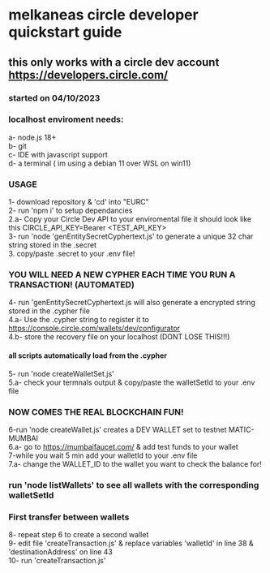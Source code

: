 # melkaneas circle developer quickstart guide   
## this only works with a circle dev account https://developers.circle.com/  
### started on 04/10/2023  
### localhost enviroment needs:  
a- node.js 18+  
b- git  
c- IDE with javascript support  
d- a terminal ( im using a debian 11 over WSL on win11)  

### USAGE  
1- download repository & 'cd' into "EURC"  
2- run 'npm i' to setup dependancies  
2.a- Copy your Circle Dev API to your enviromental file it should look like this CIRCLE_API_KEY=Bearer <TEST_API_KEY>  
3- run 'node 'genEntitySecretCyphertext.js' to generate a unique 32 char string stored in the .secret   
3. copy/paste .secret to your .env file!  

### YOU WILL NEED A NEW CYPHER EACH TIME YOU RUN A TRANSACTION! (AUTOMATED)  
4- run 'genEntitySecretCyphertext.js will also generate a encrypted string stored in the .cypher file  
4.a- Use the .cypher string to register it to https://console.circle.com/wallets/dev/configurator  
4.b- store the recovery file on your localhost (DONT LOSE THIS!!!)  

#### all scripts automatically load from the .cypher  
5- run 'node createWalletSet.js'   
5.a- check your termnals output & copy/paste the walletSetId to your .env file  

### NOW COMES THE REAL BLOCKCHAIN FUN!  
6-run 'node createWallet.js' creates a DEV WALLET set to testnet MATIC-MUMBAI  
6.a- go to https://mumbaifaucet.com/ & add test funds to your wallet  
7-while you wait 5 min add your walletId to your .env file  
7.a- change the WALLET_ID to the wallet you want to check the balance for!  

### run 'node listWallets' to see all wallets with the corresponding walletSetId

### First transfer between wallets  
8- repeat step 6 to create a second wallet   
9- edit file 'createTransaction.js' & replace variables 'walletId' in line 38 & 'destinationAddress' on line 43   
10- run 'createTransaction.js'  

